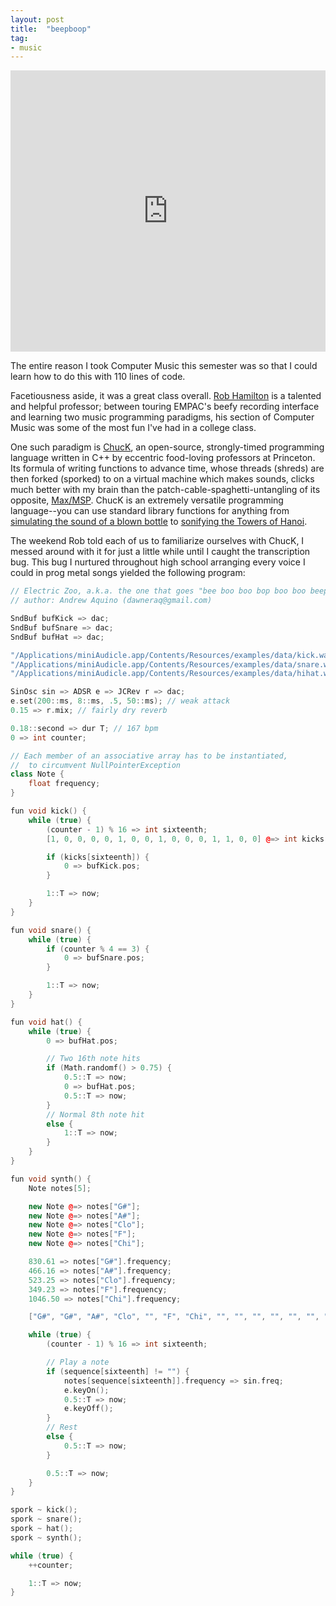 ```yaml
---
layout: post
title:  "beepboop"
tag:
- music
---
```

<iframe width="100%" height="450" scrolling="no" frameborder="no" src="https://w.soundcloud.com/player/?url=https%3A//api.soundcloud.com/tracks/295205526&amp;auto_play=false&amp;hide_related=false&amp;show_comments=true&amp;show_user=true&amp;show_reposts=false&amp;visual=true"></iframe>

The entire reason I took Computer Music this semester was so that I could learn how to do this with 110 lines of code.

Facetiousness aside, it was a great class overall. [Rob Hamilton](http://homepages.rpi.edu/~hamilr4/) is a talented and helpful professor; between touring EMPAC's beefy recording interface and learning two music programming paradigms, his section of Computer Music was some of the most fun I've had in a college class.

One such paradigm is [ChucK](http://chuck.cs.princeton.edu/doc/), an open-source, strongly-timed programming language written in C++ by eccentric food-loving professors at Princeton. Its formula of writing functions to advance time, whose threads (shreds) are then forked (sporked) to  on a virtual machine which makes sounds, clicks much better with my brain than the patch-cable-spaghetti-untangling of its opposite, [Max/MSP](https://cycling74.com/products/max/). ChucK is an extremely versatile programming language--you can use standard library functions for anything from [simulating the sound of a blown bottle](http://chuck.cs.princeton.edu/doc/examples/stk/blowbotl.ck) to [sonifying the Towers of Hanoi](http://chuck.cs.princeton.edu/doc/examples/hanoi++.ck).

The weekend Rob told each of us to familiarize ourselves with ChucK, I messed around with it for just a little while until I caught the transcription bug. This bug I nurtured throughout high school arranging every voice I could in prog metal songs yielded the following program:

```c++
// Electric Zoo, a.k.a. the one that goes "bee boo boo bop boo boo beep".
// author: Andrew Aquino (dawneraq@gmail.com)

SndBuf bufKick => dac;
SndBuf bufSnare => dac;
SndBuf bufHat => dac;

"/Applications/miniAudicle.app/Contents/Resources/examples/data/kick.wav" => bufKick.read;
"/Applications/miniAudicle.app/Contents/Resources/examples/data/snare.wav" => bufSnare.read;
"/Applications/miniAudicle.app/Contents/Resources/examples/data/hihat.wav" => bufHat.read;

SinOsc sin => ADSR e => JCRev r => dac;
e.set(200::ms, 8::ms, .5, 50::ms); // weak attack
0.15 => r.mix; // fairly dry reverb

0.18::second => dur T; // 167 bpm
0 => int counter;

// Each member of an associative array has to be instantiated,
//  to circumvent NullPointerException
class Note {
	float frequency;
}

fun void kick() {
	while (true) {
		(counter - 1) % 16 => int sixteenth;
		[1, 0, 0, 0, 0, 1, 0, 0, 1, 0, 0, 0, 1, 1, 0, 0] @=> int kicks[];

		if (kicks[sixteenth]) {
			0 => bufKick.pos;
		}

		1::T => now;
	}
}

fun void snare() {
	while (true) {
		if (counter % 4 == 3) {
			0 => bufSnare.pos;
		}

		1::T => now;
	}
}

fun void hat() {
	while (true) {
		0 => bufHat.pos;

		// Two 16th note hits
		if (Math.randomf() > 0.75) {
			0.5::T => now;
			0 => bufHat.pos;
			0.5::T => now;
		}
		// Normal 8th note hit
		else {
			1::T => now;
		}
	}
}

fun void synth() {
	Note notes[5];

	new Note @=> notes["G#"];
	new Note @=> notes["A#"];
	new Note @=> notes["Clo"];
	new Note @=> notes["F"];
	new Note @=> notes["Chi"];

	830.61 => notes["G#"].frequency;
	466.16 => notes["A#"].frequency;
	523.25 => notes["Clo"].frequency;
	349.23 => notes["F"].frequency;
	1046.50 => notes["Chi"].frequency;

	["G#", "G#", "A#", "Clo", "", "F", "Chi", "", "", "", "", "", "", "", "", ""] @=> string sequence[];

	while (true) {
		(counter - 1) % 16 => int sixteenth;

		// Play a note
		if (sequence[sixteenth] != "") {
			notes[sequence[sixteenth]].frequency => sin.freq;
			e.keyOn();
			0.5::T => now;
			e.keyOff();
		}
		// Rest
		else {
			0.5::T => now;
		}

		0.5::T => now;
	}
}

spork ~ kick();
spork ~ snare();
spork ~ hat();
spork ~ synth();

while (true) {
	++counter;

	1::T => now;
}
```

